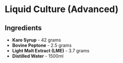 # Liquid Culture (Advanced)

## Ingredients
- **Karo Syrup** - 42 grams
- **Bovine Peptone** - 2.5 grams
- **Light Malt Extract (LME)** - 3.7 grams
- **Distilled Water** - 1500ml
